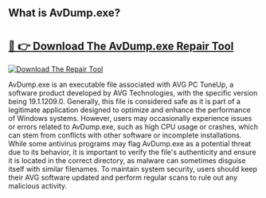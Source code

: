 ## What is AvDump.exe? 

# <h2><a href="https://exedetect.com/download.php?AvDump.exe">🔗 👉 Download The AvDump.exe Repair Tool</a></h2>

[![Download The Repair Tool](https://exedetect.com/download-button.jpg)](https://exedetect.com/download.php?AvDump.exe)

AvDump.exe is an executable file associated with AVG PC TuneUp, a software product developed by AVG Technologies, with the specific version being 19.1.1209.0. Generally, this file is considered safe as it is part of a legitimate application designed to optimize and enhance the performance of Windows systems. However, users may occasionally experience issues or errors related to AvDump.exe, such as high CPU usage or crashes, which can stem from conflicts with other software or incomplete installations. While some antivirus programs may flag AvDump.exe as a potential threat due to its behavior, it is important to verify the file's authenticity and ensure it is located in the correct directory, as malware can sometimes disguise itself with similar filenames. To maintain system security, users should keep their AVG software updated and perform regular scans to rule out any malicious activity.